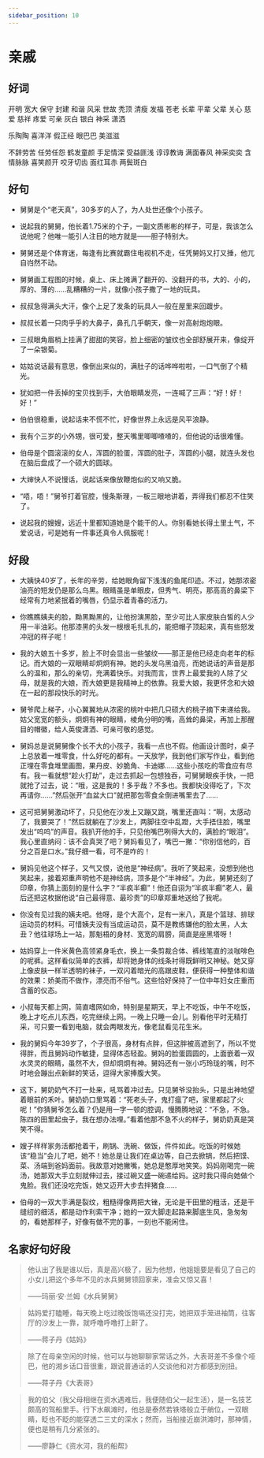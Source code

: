```yaml
---
sidebar_position: 10
---
```


# 亲戚

## 好词

开明 宽大 保守 封建 和谐 风采 世故 秃顶 清瘦 发福 苍老 长辈 平辈 父辈 关心 
慈爱 慈祥 疼爱 可亲 灰白 银白 神采 潇洒
  
乐陶陶 喜洋洋 假正经 眼巴巴 美滋滋 

不辞劳苦 任劳任怨 鹤发童颜 手足情深 受益匪浅 谆谆教诲 满面春风 神采奕奕 
含情脉脉 喜笑颜开 咬牙切齿 面红耳赤 两鬓斑白

## 好句

- 舅舅是个“老天真”，30多岁的人了，为人处世还像个小孩子。 

- 说起我的舅舅，他长着1.75米的个子，一副文质彬彬的样子，可是，我该怎么说他呢？他唯一能引人注目的地方就是——胆子特别大。 

- 舅舅还是个体育迷，每逢有比赛就霸住电视机不走，任凭舅妈又打又捶，他兀自岿然不动。 

- 舅舅画工程图的时候，桌上、床上摊满了翻开的、没翻开的书，大的、小的，厚的、薄的……乱糟糟的一片，就像小孩子撒了一地的玩具。 

- 叔叔急得满头大汗，像个上足了发条的玩具人一般在屋里来回踱步。 

- 叔叔长着一只肉乎乎的大鼻子，鼻孔几乎朝天，像一对高射炮炮眼。 

- 三叔眼角眉梢上挂满了甜甜的笑容，脸上细密的皱纹也全部舒展开来，像绽开了一朵银菊。 

- 姑姑说话最有意思，像倒出来似的，满肚子的话哗哗啦啦，一口气倒了个精光。 

- 犹如把一件丢掉的宝贝找到手，大伯眼睛发亮，一连喊了三声：“好！好！好！” 

- 伯伯很稳重，说起话来不慌不忙，好像世界上永远是风平浪静。 

- 我有个三岁的小外甥，很可爱，整天嘴里唧唧喳喳的，但他说的话很难懂。 

- 伯母是个圆滚滚的女人，浑圆的脸蛋，浑圆的肚子，浑圆的小腿，就连头发也在脑后盘成了一个硕大的圆球。 

- 大婶快人不说慢话，说起话来像放鞭炮似的又响又脆。 

- “唔，唔！”舅爷打着官腔，慢条斯理，一板三眼地讲着，弄得我们都忍不住笑了。 

- 说起我的嫂嫂，远近十里都知道她是个能干的人。你别看她长得土里土气，不爱说话，可是她有一件事还真令人佩服呢！ 

## 好段

- 大姨快40岁了，长年的辛劳，给她眼角留下浅浅的鱼尾印迹。不过，她那浓密油亮的短发仍是那么乌黑。眼睛虽是单眼皮，但秀气、明亮，那高高的鼻梁下经常有力地紧抿着的嘴唇，仍显示着青春的活力。 
 
- 你瞧瞧姨夫的脸，黝黑黝黑的，让他扮演黑脸，至少可比人家皮肤白皙的人少用一半油彩。他那漆黑的头发一根根毛扎扎的，能把帽子顶起来，真有些怒发冲冠的样子呢！ 

- 我的大娘五十多岁，脸上不时会显出一些皱纹——那正是他已经走向老年的标记。而大娘的一双眼睛却炯炯有神。她的头发乌黑油亮，而她说话的声音是那么的温和，那么的亲切，充满着快乐。对我而言，世界上最爱我的人除了父母，就是我的大娘，而大娘更是我精神上的依靠。我爱大娘，我更怀念和大娘在一起的那段快乐的时光。 

- 舅爷爬上梯子，小心翼翼地从浓密的桃叶中把几只硕大的桃子摘下来递给我。姑父宽宽的额头，炯炯有神的眼睛，棱角分明的嘴，高耸的鼻梁，再加上那醒目的帽徽，给人英俊潇洒、可亲可敬的感觉。

- 舅妈总是说舅舅像个长不大的小孩子，我看一点也不假。他画设计图时，桌子上总放着一堆零食，什么好吃的都有。一天放学，我到他们家写作业，看到他正埋在零食堆里画图，果丹皮、妙脆角、卡迪娜……这些小孩吃的零食应有尽有。我一看就想“趁火打劫”，走过去抓起一包想独吞，可舅舅眼疾手快，一把就抢了过去，说：“哦，这是我的！多乎哉？不多也。我都快没得吃了，下次再请你……”然后张开“血盆大口”就把那包零食全倒进嘴里去了…… 

- 这可把舅舅激动坏了，只见他在沙发上又蹦又跳，嘴里还直叫：“啊，太感动了，我要哭了！”然后就躺在了沙发上，两脚往空中乱蹬，大手捂住脸，嘴里发出“呜呜”的声音。我扒开他的手，只见他嘴巴咧得大大的，满脸的“眼泪”。我心里直纳闷：该不会真哭了吧？舅妈看见了，嘴巴一撇：“你别信他的，百分之百是口水。”我仔细一看，可不是咋的！ 

- 舅妈见他这个样子，又气又恨，说他是“神经病”。我听了笑起来，没想到他也笑起来，接着郑重声明他不是神经病，顶多是个“半神经”。为此，舅舅还刻了印章，你猜上面刻的是什么字？“半疯半癫”！他还自诩为“半疯半癫”老人，最后还把这枚据他说“自己最得意、最珍贵”的印章郑重地送给了我呢。 

- 你没有见过我的姨夫吧。他呀，是个大高个，足有一米八，真是个篮球、排球运动员的材料。可惜姨夫没有当成运动员，莫不是教练嫌他的脸太黑，人太丑？他往球场上一站，那魁梧的身材、宽宽的肩膀，简直是座黑塔呀！ 

- 姑妈穿上一件米黄色高领紧身毛衣，换上一条剪裁合体、裤线笔直的淡咖啡色的呢裤。这样看似简单的衣裤，却将她身体的线条衬得既鲜明又神秘。她又穿上像皮肤一样半透明的袜子，一双闪着暗光的高跟皮鞋，便获得一种整体和谐的效果：娇美而不做作，漂亮而不俗气。这些恰好保持了一位中年妇女庄重而含蓄的仪态。 

- 小叔每天都上网，简直嗜网如命，特别是星期天，早上不吃饭，中午不吃饭，晚上才吃点儿东西，吃完继续上网。一晚上只睡一会儿。别看他平时无精打采，可只要一看到电脑，就会两眼发光，像老鼠看见花生米。 

- 我的舅妈今年39岁了，个子很高，身材有点胖，但这胖被高遮到了，所以不觉得胖，而且舅妈动作敏捷，显得体态轻盈。舅妈的脸蛋圆圆的，上面嵌着一双水灵灵的眼睛，虽然不大，但却炯炯有神。舅妈还有一张小巧玲珑的嘴，时不时地会蹦出点新鲜的笑话，逗得大家捧腹大笑。 

- 这下，舅奶奶气不打一处来，吼骂着冲过去。只见舅爷没抬头，只是出神地望着眼前的禾叶。舅奶奶口里骂着：“死老头子，鬼打瘟了吧，家里都起了火呢！”你猜舅爷怎么着？仍是用一字一顿的腔调，慢腾腾地说：“不急，不急。陈四的田里起虫子，我在想办法哩。”看着他那不急不火的样子，舅奶奶真是哭笑不得。 

- 嫂子样样家务活都抢着干，刷锅、洗碗、做饭，件件如此。吃饭的时候她该“稳当”会儿了吧，她不！她总是让我们在桌边等，自己去掀锅，然后把馍、菜、汤端到爸妈面前。我故意对她撇嘴，她总是憨厚地笑笑。妈妈刚喝完一碗汤，她那双大手立刻就伸过去，接过碗又盛一碗递给妈。这时我只得向她做个鬼脸。我们还没吃完饭，她又迈开大步去拌猪食…… 
  
- 伯母的一双大手满是裂纹，粗糙得像两把大锉，无论是干田里的粗活，还是干缝纫的细活，都是动作利索干净；她的一双大脚走起路来脚底生风，急匆匆的，看她那样子，好像有做不完的事，一刻也不能闲住。 

## 名家好句好段

> 他认出了我是谁以后，真是高兴极了，因为他想，他姐姐要是看见了自己的小女儿把这个多年不见的水兵舅舅领回家来，准会又惊又喜！
>
> ——玛丽·安·兰姆《水兵舅舅》 

> 姑妈爱打瞌睡，每天晚上吃过晚饭饱嗝还没打完，她把双手笼进袖筒，往客厅的沙发上一靠，就呼噜呼噜打上鼾了。 
>
> ——蒋子丹《姑妈》 

> 除了在母亲空闲的时候，他可以与她聊聊家常话之外，大表哥差不多像个哑巴，他的湘乡话口音很重，跟说普通话的人交谈他和对方都感到别扭。 
>
> ——蒋子丹《大表哥》 

> 我的伯父（我父母相继在资水遇难后，我便随伯父一起生活），是一名技艺颇高的驾船里手。行下水飙滩时，他总是泰然若铁塔般立于艄位，一双眼睛，眨也不眨的能穿透二三丈的深水；然而，当船接近崩洪滩时，那神情，便也是稍有几分紧张的。 
>
> ——廖静仁《资水河，我的船帮》 